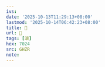 ```yaml
---
ivs:
date: '2025-10-13T11:29:13+08:00'
lastmod: '2025-10-14T06:42:23+08:00'
title: 󰠦
url: 󰠦
tags: [瀤]
hex: 7024
src: GHZR
note:
---
```

